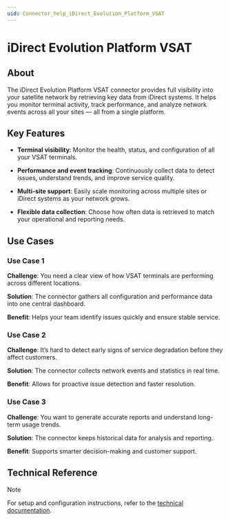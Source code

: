 ```yaml
---
uid: Connector_help_iDirect_Evolution_Platform_VSAT
---
```


# iDirect Evolution Platform VSAT

## About

The iDirect Evolution Platform VSAT connector provides full visibility into your satellite network by retrieving key data from iDirect systems. It helps you monitor terminal activity, track performance, and analyze network events across all your sites — all from a single platform.

## Key Features

- **Terminal visibility**: Monitor the health, status, and configuration of all your VSAT terminals.

- **Performance and event tracking**: Continuously collect data to detect issues, understand trends, and improve service quality.

- **Multi-site support**: Easily scale monitoring across multiple sites or iDirect systems as your network grows.

- **Flexible data collection**: Choose how often data is retrieved to match your operational and reporting needs.

## Use Cases

### Use Case 1

**Challenge**: You need a clear view of how VSAT terminals are performing across different locations.

**Solution**: The connector gathers all configuration and performance data into one central dashboard.

**Benefit**: Helps your team identify issues quickly and ensure stable service.

### Use Case 2

**Challenge**: It’s hard to detect early signs of service degradation before they affect customers.

**Solution**: The connector collects network events and statistics in real time.

**Benefit**: Allows for proactive issue detection and faster resolution.

### Use Case 3

**Challenge**: You want to generate accurate reports and understand long-term usage trends.

**Solution**: The connector keeps historical data for analysis and reporting.

**Benefit**: Supports smarter decision-making and customer support.

## Technical Reference

> [!NOTE]
> For setup and configuration instructions, refer to the [technical documentation](xref:Connector_help_iDirect_Evolution_Platform_VSAT_Technical).
